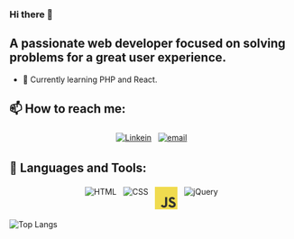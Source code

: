 ### Hi there 👋

## A passionate web developer focused on solving problems for a great user experience.


- 🌱 Currently learning PHP and React.
## 📫 How to reach me: 
<p align="center">
 <a href="https://www.linkedin.com/in/andressa-gabrielle-souza-611857138/" target="_blank" rel="noopener noreferrer"> <img src="https://www.flaticon.com/svg/vstatic/svg/145/145807.svg?token=exp=1616510788~hmac=4283a7efc13670cab5d3496095c9970b" alt="Linkein" height="40" style="vertical-align:top; margin:4px"></a>
 <a href="mailto:andressagss21@gmail.com"> <img src="https://www.flaticon.com/svg/vstatic/svg/732/732200.svg?token=exp=1616510864~hmac=4b7e3b62d3c7915a59a38ec975f97483" alt="email" height="40" style="vertical-align:top; margin:4px"></a>
</p>

## 🧰 Languages and Tools:
<p align="center">
<img src="https://www.flaticon.com/svg/vstatic/svg/888/888859.svg?token=exp=1616511072~hmac=9acc61c21e3aee1e3ba41321993c4f6f" alt="HTML" height="40" style="vertical-align:top; margin:4px">
<img src="https://www.flaticon.com/svg/vstatic/svg/919/919826.svg?token=exp=1616511093~hmac=55db3aea64a46e20b8bd65661fa6625d" alt="CSS" height="40" style="vertical-align:top; margin:4px"> 
<img src="https://raw.githubusercontent.com/github/explore/80688e429a7d4ef2fca1e82350fe8e3517d3494d/topics/javascript/javascript.png" alt="Javascript" height="40" style="vertical-align:top; margin:4px">
<img src="https://cdn4.iconfinder.com/data/icons/scripting-and-programming-languages/512/JQuery_logo-512.png" alt="jQuery" height="40" style="vertical-align:top; margin:4px">

</p>

![Top Langs](https://github-readme-stats.vercel.app/api/top-langs/?username=andressagabrielle21&theme=nightowl)

